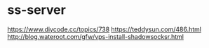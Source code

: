 # ss-server
https://www.diycode.cc/topics/738
https://teddysun.com/486.html
http://blog.wateroot.com/gfw/vps-install-shadowsocksr.html
